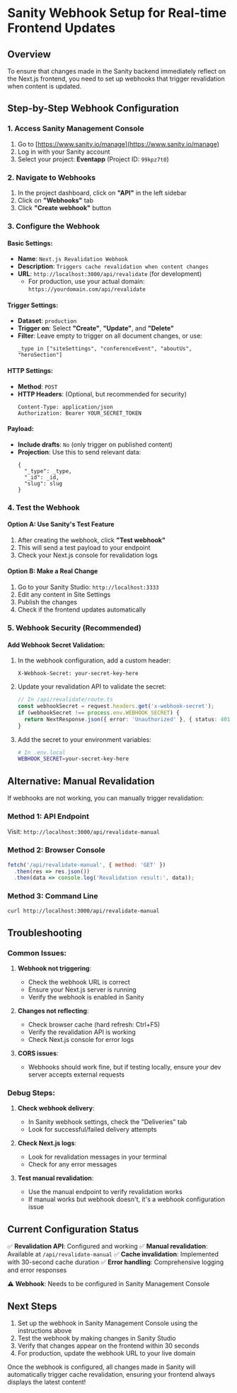 # Sanity Webhook Setup for Real-time Frontend Updates

## Overview
To ensure that changes made in the Sanity backend immediately reflect on the Next.js frontend, you need to set up webhooks that trigger revalidation when content is updated.

## Step-by-Step Webhook Configuration

### 1. Access Sanity Management Console
1. Go to [https://www.sanity.io/manage](https://www.sanity.io/manage)
2. Log in with your Sanity account
3. Select your project: **Eventapp** (Project ID: `99kpz7t0`)

### 2. Navigate to Webhooks
1. In the project dashboard, click on **"API"** in the left sidebar
2. Click on **"Webhooks"** tab
3. Click **"Create webhook"** button

### 3. Configure the Webhook

#### Basic Settings:
- **Name**: `Next.js Revalidation Webhook`
- **Description**: `Triggers cache revalidation when content changes`
- **URL**: `http://localhost:3000/api/revalidate` (for development)
  - For production, use your actual domain: `https://yourdomain.com/api/revalidate`

#### Trigger Settings:
- **Dataset**: `production`
- **Trigger on**: Select **"Create"**, **"Update"**, and **"Delete"**
- **Filter**: Leave empty to trigger on all document changes, or use:
  ```groq
  _type in ["siteSettings", "conferenceEvent", "aboutUs", "heroSection"]
  ```

#### HTTP Settings:
- **Method**: `POST`
- **HTTP Headers**: (Optional, but recommended for security)
  ```
  Content-Type: application/json
  Authorization: Bearer YOUR_SECRET_TOKEN
  ```

#### Payload:
- **Include drafts**: `No` (only trigger on published content)
- **Projection**: Use this to send relevant data:
  ```groq
  {
    "_type": _type,
    "_id": _id,
    "slug": slug
  }
  ```

### 4. Test the Webhook

#### Option A: Use Sanity's Test Feature
1. After creating the webhook, click **"Test webhook"**
2. This will send a test payload to your endpoint
3. Check your Next.js console for revalidation logs

#### Option B: Make a Real Change
1. Go to your Sanity Studio: `http://localhost:3333`
2. Edit any content in Site Settings
3. Publish the changes
4. Check if the frontend updates automatically

### 5. Webhook Security (Recommended)

#### Add Webhook Secret Validation:
1. In the webhook configuration, add a custom header:
   ```
   X-Webhook-Secret: your-secret-key-here
   ```

2. Update your revalidation API to validate the secret:
   ```typescript
   // In /api/revalidate/route.ts
   const webhookSecret = request.headers.get('x-webhook-secret');
   if (webhookSecret !== process.env.WEBHOOK_SECRET) {
     return NextResponse.json({ error: 'Unauthorized' }, { status: 401 });
   }
   ```

3. Add the secret to your environment variables:
   ```bash
   # In .env.local
   WEBHOOK_SECRET=your-secret-key-here
   ```

## Alternative: Manual Revalidation

If webhooks are not working, you can manually trigger revalidation:

### Method 1: API Endpoint
Visit: `http://localhost:3000/api/revalidate-manual`

### Method 2: Browser Console
```javascript
fetch('/api/revalidate-manual', { method: 'GET' })
  .then(res => res.json())
  .then(data => console.log('Revalidation result:', data));
```

### Method 3: Command Line
```bash
curl http://localhost:3000/api/revalidate-manual
```

## Troubleshooting

### Common Issues:

1. **Webhook not triggering**:
   - Check the webhook URL is correct
   - Ensure your Next.js server is running
   - Verify the webhook is enabled in Sanity

2. **Changes not reflecting**:
   - Check browser cache (hard refresh: Ctrl+F5)
   - Verify the revalidation API is working
   - Check Next.js console for error logs

3. **CORS issues**:
   - Webhooks should work fine, but if testing locally, ensure your dev server accepts external requests

### Debug Steps:

1. **Check webhook delivery**:
   - In Sanity webhook settings, check the "Deliveries" tab
   - Look for successful/failed delivery attempts

2. **Check Next.js logs**:
   - Look for revalidation messages in your terminal
   - Check for any error messages

3. **Test manual revalidation**:
   - Use the manual endpoint to verify revalidation works
   - If manual works but webhook doesn't, it's a webhook configuration issue

## Current Configuration Status

✅ **Revalidation API**: Configured and working
✅ **Manual revalidation**: Available at `/api/revalidate-manual`
✅ **Cache invalidation**: Implemented with 30-second cache duration
✅ **Error handling**: Comprehensive logging and error responses

⚠️ **Webhook**: Needs to be configured in Sanity Management Console

## Next Steps

1. Set up the webhook in Sanity Management Console using the instructions above
2. Test the webhook by making changes in Sanity Studio
3. Verify that changes appear on the frontend within 30 seconds
4. For production, update the webhook URL to your live domain

Once the webhook is configured, all changes made in Sanity will automatically trigger cache revalidation, ensuring your frontend always displays the latest content!
